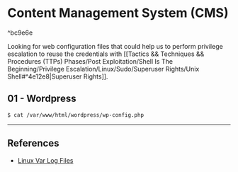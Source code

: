 # Content Management System (CMS)

^bc9e6e

Looking for web configuration files that could help us to perform privilege escalation to reuse the credentials with [[Tactics && Techniques && Procedures (TTPs) Phases/Post Exploitation/Shell Is The Beginning/Privilege Escalation/Linux/Sudo/Superuser Rights/Unix Shell#^4e12e8|Superuser Rights]].

## 01 - Wordpress

`$ cat /var/www/html/wordpress/wp-config.php`

---
## References

- [Linux Var Log Files](http://www.thegeekstuff.com/2011/08/linux-var-log-files/)